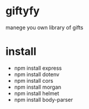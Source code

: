 # giftyfy

manege you own library of gifts

# install

- npm install express
- npm install dotenv
- npm install cors
- npm install morgan
- npm install helmet
- npm install body-parser
